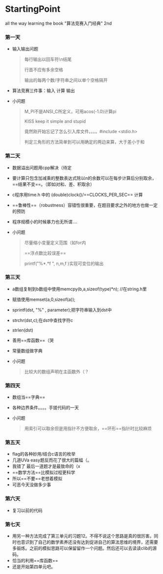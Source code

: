 # StartingPoint
all the way learning the book "算法竞赛入门经典" 2nd 



### 第一天

* 输入输出问题

  > 每行输出以回车符\n结尾
  >
  > 行首不应有多余空格
  >
  > 输出的每两个数/字符串之间以单个空格隔开

* 算法竞赛三件事：输入 计算 输出

* 小问题

  > M_PI不是ANSI_C所定义，可用acos(-1.0)计算pi
  >
  > KISS keep it simple and stupid
  >
  > 竟然刚开始忘记了怎么引入库文件。。。。#include <stdio.h>
  >
  > 判定三角形的方法简单到可以用确定的两边来算，大于差小于和



### 第二天

* 数据溢出问题用cpp解决（待定
* 要计算只包含加减乘的整数表达式除以n的余数可以在每步计算后分别取余，==结果不变==。（即如对和、差、积取余）
* c程序用time.h 中的   (double)clock()/==CLOCKS_PER_SEC== 计算
* ==鲁棒性==（robustness）容错性很重要，在题目要求之外的地方也做一定的预防
* 程序规模小的时候暴力也无所谓....

* 小问题

  > 尽量缩小变量定义范围（如for内
  >
  > ==浮点数比较误差==
  >
  > printf("%\*.\*f ", n,m,f )实现可变位的输出



### 第三天

*  a数组复制到b数组中使用memcpy(b,a,sizeof(type)*n); //在string.h里
* 赋值使用memset(a,0,sizeof(a));
* sprintf(dst, "%" , parameter);把字符串输入到dst中
* strchr(dst,c);在dst中查找字符c
* strlen(dst)
* 善用==库函数==（哭
* 常量数组做字典

* 小问题

  > 比较大的数组声明在主函数外（？



### 第四天

* 数组当==字典==

* 各种边界条件。。。。手搓代码的一天

* 小问题

  > 用索引可以取余但是用指针不方便取余，==环形==指针时比较麻烦



### 第五天

* flag的各种妙用/结合c语言的枚举
* 几道UVa easy题反而花了很大的篇幅（。
* 我错了 最后一道题才是最致命的（x
* ==数学方法==比模拟过程更科学
* 所以==不要==老想着模拟
* 可恶今天没做多少事



### 第六天

* 复习以前的代码



### 第七天

* 用另一种方法完成了第三单元的习题12。不得不说这个思路是真的很厉害。同时也意识到了自己的数学素养还没有达到促进自己的算法思维的境界，还需要多锻炼。之前的模拟思路可以保留留作一个问题。然后还可以去读读clib的源码。
* 恰当的利用==库函数==
* 还是开始第四单元吧。